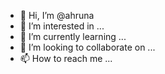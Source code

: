 - 👋 Hi, I’m @ahruna
- 👀 I’m interested in ...
- 🌱 I’m currently learning ...
- 💞️ I’m looking to collaborate on ...
- 📫 How to reach me ...

<!---
ahruna/ahruna is a ✨ special ✨ repository because its `README.md` (this file) appears on your GitHub profile.
You can click the Preview link to take a look at your changes.
--->
